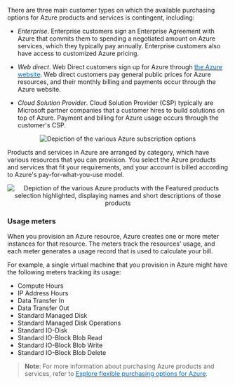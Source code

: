 
There are three main customer types on which the available purchasing options for Azure products and services is contingent, including:

- *Enterprise*. Enterprise customers sign an Enterprise Agreement with Azure that commits them to spending a negotiated amount on Azure services, which they typically pay annually. Enterprise customers also have access to customized Azure pricing.

- *Web direct*. Web Direct customers sign up for Azure through <a href="https://azure.microsoft.com" target="_blank"><span style="color: #0066cc;" color="#0066cc">the Azure website</span></a>.  Web direct customers pay general public prices for Azure resources, and their monthly billing and payments occur through the Azure website.

- *Cloud Solution Provider*. Cloud Solution Provider (CSP) typically are Microsoft partner companies that a customer hires to build solutions on top of Azure. Payment and billing for Azure usage occurs through the customer's CSP.

<p style="text-align:center;">
<img src="../Linked_Image_Files/0402-subscription-options.png" alt="Depiction of the various Azure subscription options">
</p>

Products and services in Azure are arranged by category, which have various resources that you can provision. You select the Azure products and services that fit your requirements, and your account is billed according to Azure's pay-for-what-you-use model.

<p style="text-align:center;">
<img src="../Linked_Image_Files/0403-Azure-products-overview.png" alt="Depiction of the various Azure products with the Featured products selection highlighted, displaying names and short descriptions of those products">
</p>

### Usage meters

When you provision an Azure resource, Azure creates one or more meter instances for that resource. The meters track the resources' usage, and each meter generates a usage record that is used to calculate your bill.

For example, a single virtual machine that you provision in Azure might have the following meters tracking its usage:


- Compute Hours
- IP Address Hours
- Data Transfer In
- Data Transfer Out
- Standard Managed Disk
- Standard Managed Disk Operations
- Standard IO-Disk
- Standard IO-Block Blob Read
- Standard IO-Block Blob Write
- Standard IO-Block Blob Delete

> **Note**: For more information about purchasing Azure products and services, refer to  <a href="https://azure.microsoft.com/en-us/pricing/purchase-options/" target="_blank"><span style="color: #0066cc;" color="#0066cc"> Explore flexible purchasing options for Azure</span></a>.